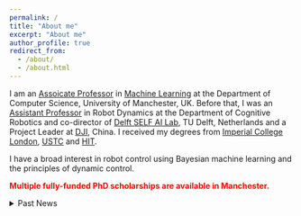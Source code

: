 ```yaml
---
permalink: /
title: "About me"
excerpt: "About me"
author_profile: true
redirect_from: 
  - /about/
  - /about.html
---
```


I am an [Assoicate Professor](https://www.research.manchester.ac.uk/portal/en/researchers/wei-pan(7543834f-4e4d-4596-9038-11ce2d879f9e).html) in [Machine Learning](https://www.idsai.manchester.ac.uk/research/centre-for-ai-fundamentals/) at the Department of Computer Science, University of Manchester, UK. Before that, I was an [Assistant Professor](https://www.tudelft.nl/en/staff/wei.pan/) in Robot Dynamics at the Department of Cognitive Robotics and co-director of [Delft SELF AI Lab](https://www.tudelft.nl/ai/self-lab?languageSelect=UK&searchCriteria[0][key]=keywords&searchCriteria[0][values][]=SELFLab&searchCriteria[1][key]=Resultsperpage&searchCriteria[1][values][]=50), TU Delft, Netherlands and a Project Leader at [DJI](http://www.dji.com), China. I received my degrees from [Imperial College London](https://www.imperial.ac.uk/), [USTC](https://en.ustc.edu.cn/) and [HIT](http://en.hit.edu.cn/). 

I have a broad interest in robot control using Bayesian machine learning and the principles of dynamic control.

<span style="color:red">**Multiple fully-funded PhD scholarships are available in Manchester.**</span>


<details>
  <summary>Past News</summary>
  
## Past News 
  
* May 12, My first PhD student, [Hongpeng Zhou](https://scholar.google.com/citations?user=StuUN6wAAAAJ) sucessfuly defended his PhD thesis "[Bayesian Deep Learning for System Identification
](https://www.narcis.nl/publication/RecordID/oai:tudelft.nl:uuid%3A94b0cdd5-280b-4afb-a210-f19ecf12cf66)". Huge congratulations, Dr Zhou!  
* May 8, Our paper "[Sparse Bayesian Deep Learning for Dynamic System Identification](https://www.sciencedirect.com/science/article/pii/S000510982200348X)" was accepted by Automatica! Well done, Hongpeng and Ibrahim.  
* January 31, 2022, Our paper "[Barrier Function-based Safe Reinforcement Learning for Formation Control of Mobile Robots](https://ieeexplore.ieee.org/document/9811604)" accepted to ICRA!
* Dec 28, 2021, <span style="color:red">**One PostDoc position openning**</span> on robust and safe RL for control. [Apply Now!](https://www.tudelft.nl/over-tu-delft/werken-bij-tu-delft/vacatures/details/?nPostingId=2178&nPostingTargetId=5329&id=QEZFK026203F3VBQBLO6G68W9&LG=UK&mask=external)
* Dec 15, 2021, <span style="color:red">**One PhD position openning**</span> on neuromorphic processors and spiking neural network training. [Apply Now!](https://www.tudelft.nl/over-tu-delft/werken-bij-tu-delft/vacatures/details?jobId=5039&jobTitle=SELF%20Lab%204%20PhD%20Positions)
* October 25, 2021, Our paper "[Robust Tube-based Model Predictive Control with Koopman Operators](https://arxiv.org/abs/2108.13011)" accepted to Automatica!
* August 28, 2021, Our paper "[Learning-based Multi-robot Formation Control with Obstacle Avoidance](https://ieeexplore.ieee.org/stamp/stamp.jsp?arnumber=9527169)" accepted to IEEE Transactions on Intelligent Transportation Systems! Well done, Chengchao!
* June 30, 2021, Our paper "[Reinforcement Learning Compensated Extended Kalman Filter for Attitude Estimation]()" accepted to IROS! Well done, Yujie!
* June 8, 2021, <span style="color:red">**One Postdoc position openning**</span> on "Bayesian Learning for Robotics". [Apply Now!](https://www.tudelft.nl/over-tu-delft/werken-bij-tu-delft/vacatures/details?jobId=3161&jobTitle=Postdoc%20Bayesian%20Learning%20for%20Robotics)
* May 29, 2021, Our paper "[Finite-Time Fuzzy Adaptive Constrained Tracking Control for Hypersonic Flight Vehicles with Singularity-Free Switching](https://ieeexplore.ieee.org/document/9460818)" accepted to IEEE Transactions on Mechatronics!
* May 28, 2021, Our paper "[Model-Reference Reinforcement Learning for Collision-Free Tracking Control of Autonomous Surface Vehicles](https://ieeexplore.ieee.org/document/9454561)" accepted to IEEE Transactions on Intelligent Transportation Systems! Well done, Qingrui!
* April 12, 2021, Our paper "[Secure Control for Cyber-Physical Systems under Malicious Attacks]()" accepted to IEEE Transactions on Control of Network Systems! Well done, Chengwei!
* April 7, 2021, I will serve as an Area Chair for [CoRL 2021](https://www.robot-learning.org/).
* March 25, 2021, Our paper "[Reinforcement Learning Control of Constrained Dynamic Systems with Uniformly Ultimate Boundedness Stability Guarantee](https://www.sciencedirect.com/science/article/pii/S0005109821002090#!)" accepted to Automatica! Well done, Minghao and Yuan!
* February 28, 2021, Our paper "[Reinforcement Learning for Orientation Estimation Using Inertial Sensors with Performance Guarantee](https://arxiv.org/abs/2103.02357)" accepted to ICRA! Well done, Yujie!
* February 17, 2021, I will serve as an Associate Editor for [IROS 2021](https://www.iros2021.org/).
* Januray 20, 2021, Our paper "[Learning Tracking Control for Cyber-Physical Systems](https://ieeexplore.ieee.org/document/9344638/)" accepted to IEEE Internet of Things Journal! Well done, Chengwei!
* Januray 4, 2021, Dr Zhipeng Zhou join our group as a PostDoc. Welcome, Zhipeng!
* Januray 4, 2021, Ms Yujie Tang join our group as a PhD student. Welcome, Yujie!
* Januray 1, 2021, We received a gift from [HUAWEI UK](https://www.noahlab.com.hk/). Thanks, HUAWEI!
* December 17, 2020, I join the Personnel Committee (Onderdeelcommissie) for the faculty of Mechanical, Maritime and Materials Engineering (3mE). 
* October 14, 2020, Our paper "[Social-VRNN: One-Shot Multi-modal Trajectory Prediction for Interacting Pedestrians](https://arxiv.org/abs/2010.09056)" accepted to CoRL!
* October 1, 2020, Mr Robert Cornet join our group as a research engineer. Welcome, Robert!
* September 11, 2020, Our paper "[Zero-Sum Game Based Optimal Secure Control under Actuator Attacks]()" accepted to IEEE Transactions on Automatic Control!
* September 2, 2020, Our paper "[Dynamic Network Reconstruction from Heterogeneous Datasets](https://arxiv.org/abs/1612.01963)" accepted to Automatica!
* July 16, 2020, Our paper "[Model-Reference Reinforcement Learning Control of Autonomous Surface Vehicles with Uncertainties](https://arxiv.org/abs/2003.13839)" accepted to [CDC](https://www.cdc2020.ieeecss.org/)! [Check extended version](https://arxiv.org/abs/2008.07240) 
* July 7, 2020, Our paper "[Lyapunov-Based Reinforcement Learning for Decentralized Multi-Agent Control](https://arxiv.org/abs/2009.09361)" accepted to [DAI](http://www.adai.ai/)！
* July 6, 2020, I will serve as an Aera Chair for [CoRL 2020](https://www.robot-learning.org/).
* July 1, 2020, Our paper "[Actor-Critic Reinforcement Learning for Control with Stability Guarantee](https://arxiv.org/abs/2004.14288)" accepted to [RA-L](https://www.ieee-ras.org/publications/ra-l) and [IROS](https://www.iros2020.org/)! 
* April 1, 2020, [Dr Chengchao Bai](https://www.researchgate.net/profile/Chengchao_Bai) from Harbin Institue of Technology joined our group as a PostDoc. Welcome, Chengchao!
* February 3, 2020, I will serve as an Associate Editor for [IROS 2020](https://www.iros2020.org/).
* Janurary 15, 2020, <span style="color:red">**Two Postdoc positions openning**</span> on "Safe Reinforcement Learning for Motion Planning" funded by [AnKobot](https://www.ankobot.com/). One position is on [Simulator](https://vacature.beta.tudelft.nl/vacaturesite/permalink/288789/?lang=en). One position is on [Theory](https://vacature.beta.tudelft.nl/vacaturesite/permalink/288790/?lang=en). 
* Janurary 14, 2020, Our paper "[Towards Lossless Binary Convolutional Neural Networks Using Piecewise Approximation](https://arxiv.org/abs/2008.03520)" accepted to [ECAI](http://ecai2020.eu/), 2020. Well done, Baozhou.
* October 25, 2019, Our paper "[Data Driven Discovery of Cyber Physical Systems](https://www.nature.com/articles/s41467-019-12490-1)" is published in <span style="color:red">**Nature Communications**</span>! 
* October 22, 2019, Our paper "[Asynchronous Observer Design for Switched Linear Systems: A Tube-Based Approach](http://www.ieee-jas.org/article/id/c8b0468a-e4e3-4352-ad7c-ee5e1f75fafd?pageType=en)" is published in IEEE/CAA Journal of Automatica Sinica.
* October 2, 2019, Our paper "[H∞ Model-free Reinforcement Learning with Robust Stability Guarantee](https://arxiv.org/abs/1911.02875)" is accepted to [NeurIPS 2019 Workshop on Robot Learning](http://www.robot-learning.ml/2019/).
* September 12, 2019. [Dr Qingrui Zhang](https://scholar.google.com/citations?user=Bt1jFVcAAAAJ&hl=zh-CN) from University of Toronto joined our group as a PostDoc, co-supervised by [Dr Vasso Reppa](https://www.tudelft.nl/en/3me/departments/maritime-and-transport-technology/people/transport-engineering-logistics/dr-v-reppa/) from Department of Maritime and Transport Technology. Welcome, Qingrui!
* April 22, 2019. Our paper ["BayesNAS: A Bayesian Approach for Neural Architecture Search"](https://arxiv.org/abs/1905.04919) accepted to [ICML 2019](https://icml.cc/Conferences/2019/)! Hongpeng also got the ICML Travel Award. Well done, Hongpeng and Minghao.
* April 11, 2019. Hongpeng gave a talk on "Sparse Bayesian Deep Neural Networks for Nonlinear System Identification" at [Nonlinear System Identification Benchmarks](http://www.nonlinearbenchmark.org/), Eindhoven.
* April 1, 2019. Talk at Huawei Noah's Ark Lab, London, UK. 
* Febrary 11, 2019. <span style="color:red">**One Postdoc position openning**</span> on "Learning for Self-healing of Multi-Machine Systems", [apply here](https://www.academictransfer.com/nl/53268/postdoc-learning-for-self-healing-of-multi-machine-systems/)
* Febrary 8, 2019. Two abstracts accepted to [Benelux Meeting](https://www.beneluxmeeting.nl/2019/).
* December 21, 2018. Our paper [Probabilistic Recursive Reasoning for Multi-Agent Reinforcement Learning](https://openreview.net/forum?id=rkl6As0cF7) accepted to ICLR 2019!
* May 1, 2018. Start my research group in the Department of Cognitive Robotics, TU Delft. Thanks to the amazing colleagues in [DJI](http://www.dji.com)! Thanks [Shenzhen](https://en.wikipedia.org/wiki/Shenzhen)! 

</details>

